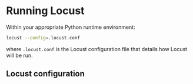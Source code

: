 # Running Locust

Within your appropriate Python runtime environment:

```bash
locust --config=.locust.conf
```

where `.locust.conf` is the Locust configuration file that details how Locust will be run.

## Locust configuration 


```

```